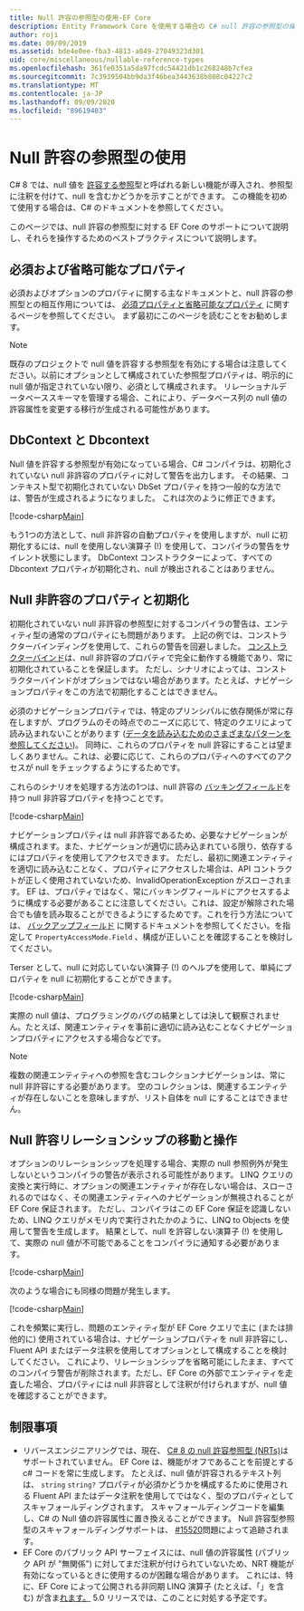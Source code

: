 ```yaml
---
title: Null 許容の参照型の使用-EF Core
description: Entity Framework Core を使用する場合の C# null 許容の参照型の操作
author: roji
ms.date: 09/09/2019
ms.assetid: bde4e0ee-fba3-4813-a849-27049323d301
uid: core/miscellaneous/nullable-reference-types
ms.openlocfilehash: 361fe0351a5da97fcdc54421db1c268248b7cfea
ms.sourcegitcommit: 7c3939504bb9da3f46bea3443638b808c04227c2
ms.translationtype: MT
ms.contentlocale: ja-JP
ms.lasthandoff: 09/09/2020
ms.locfileid: "89619403"
---
```

# <a name="working-with-nullable-reference-types"></a>Null 許容の参照型の使用

C# 8 では、null 値を [許容する参照](/dotnet/csharp/tutorials/nullable-reference-types)型と呼ばれる新しい機能が導入され、参照型に注釈を付けて、null を含むかどうかを示すことができます。 この機能を初めて使用する場合は、C# のドキュメントを参照してください。

このページでは、null 許容の参照型に対する EF Core のサポートについて説明し、それらを操作するためのベストプラクティスについて説明します。

## <a name="required-and-optional-properties"></a>必須および省略可能なプロパティ

必須およびオプションのプロパティに関する主なドキュメントと、null 許容の参照型との相互作用については、 [必須プロパティと省略可能なプロパティ](xref:core/modeling/entity-properties#required-and-optional-properties) に関するページを参照してください。 まず最初にこのページを読むことをお勧めします。

> [!NOTE]
> 既存のプロジェクトで null 値を許容する参照型を有効にする場合は注意してください。以前にオプションとして構成されていた参照型プロパティは、明示的に null 値が指定されていない限り、必須として構成されます。 リレーショナルデータベーススキーマを管理する場合、これにより、データベース列の null 値の許容属性を変更する移行が生成される可能性があります。

## <a name="dbcontext-and-dbset"></a>DbContext と Dbcontext

Null 値を許容する参照型が有効になっている場合、C# コンパイラは、初期化されていない null 非許容のプロパティに対して警告を出力します。 その結果、コンテキスト型で初期化されていない DbSet プロパティを持つ一般的な方法では、警告が生成されるようになりました。 これは次のように修正できます。

[!code-csharp[Main](../../../samples/core/Miscellaneous/NullableReferenceTypes/NullableReferenceTypesContext.cs?name=Context&highlight=3-4)]

もう1つの方法として、null 非許容の自動プロパティを使用しますが、null に初期化するには、null を使用しない演算子 (!) を使用して、コンパイラの警告をサイレント状態にします。 DbContext コンストラクターによって、すべての Dbcontext プロパティが初期化され、null が検出されることはありません。

## <a name="non-nullable-properties-and-initialization"></a>Null 非許容のプロパティと初期化

初期化されていない null 非許容の参照型に対するコンパイラの警告は、エンティティ型の通常のプロパティにも問題があります。 上記の例では、コンストラクターバインディングを使用して、これらの警告を回避しました。 [コンストラクターバインド](xref:core/modeling/constructors)は、null 非許容のプロパティで完全に動作する機能であり、常に初期化されていることを保証します。 ただし、シナリオによっては、コンストラクターバインドがオプションではない場合があります。たとえば、ナビゲーションプロパティをこの方法で初期化することはできません。

必須のナビゲーションプロパティでは、特定のプリンシパルに依存関係が常に存在しますが、プログラムのその時点でのニーズに応じて、特定のクエリによって読み込まれないことがあります ([データを読み込むためのさまざまなパターンを参照してください](xref:core/querying/related-data))。 同時に、これらのプロパティを null 許容にすることは望ましくありません。これは、必要に応じて、これらのプロパティへのすべてのアクセスが null をチェックするようにするためです。

これらのシナリオを処理する方法の1つは、null 許容の [バッキングフィールド](xref:core/modeling/backing-field)を持つ null 非許容プロパティを持つことです。

[!code-csharp[Main](../../../samples/core/Miscellaneous/NullableReferenceTypes/Order.cs?range=10-17)]

ナビゲーションプロパティは null 非許容であるため、必要なナビゲーションが構成されます。また、ナビゲーションが適切に読み込まれている限り、依存するにはプロパティを使用してアクセスできます。 ただし、最初に関連エンティティを適切に読み込むことなく、プロパティにアクセスした場合は、API コントラクトが正しく使用されていないため、InvalidOperationException がスローされます。 EF は、プロパティではなく、常にバッキングフィールドにアクセスするように構成する必要があることに注意してください。これは、設定が解除された場合でも値を読み取ることができるようにするためです。これを行う方法については、 [バックアップフィールド](xref:core/modeling/backing-field) に関するドキュメントを参照してください。を指定して `PropertyAccessMode.Field` 、構成が正しいことを確認することを検討してください。

Terser として、null に対応していない演算子 (!) のヘルプを使用して、単純にプロパティを null に初期化することができます。

[!code-csharp[Main](../../../samples/core/Miscellaneous/NullableReferenceTypes/Order.cs?range=19)]

実際の null 値は、プログラミングのバグの結果としては決して観察されません。たとえば、関連エンティティを事前に適切に読み込むことなくナビゲーションプロパティにアクセスする場合などです。

> [!NOTE]
> 複数の関連エンティティへの参照を含むコレクションナビゲーションは、常に null 非許容にする必要があります。 空のコレクションは、関連するエンティティが存在しないことを意味しますが、リスト自体を null にすることはできません。

## <a name="navigating-and-including-nullable-relationships"></a>Null 許容リレーションシップの移動と操作

オプションのリレーションシップを処理する場合、実際の null 参照例外が発生しないというコンパイラの警告が表示される可能性があります。 LINQ クエリの変換と実行時に、オプションの関連エンティティが存在しない場合は、スローされるのではなく、その関連エンティティへのナビゲーションが無視されることが EF Core 保証されます。 ただし、コンパイラはこの EF Core 保証を認識しないため、LINQ クエリがメモリ内で実行されたかのように、LINQ to Objects を使用して警告を生成します。 結果として、null を許容しない演算子 (!) を使用して、実際の null 値が不可能であることをコンパイラに通知する必要があります。

[!code-csharp[Main](../../../samples/core/Miscellaneous/NullableReferenceTypes/Program.cs?range=46)]

次のような場合にも同様の問題が発生します。

[!code-csharp[Main](../../../samples/core/Miscellaneous/NullableReferenceTypes/Program.cs?range=36-39&highlight=2)]

これを頻繁に実行し、問題のエンティティ型が EF Core クエリで主に (または排他的に) 使用されている場合は、ナビゲーションプロパティを null 非許容にし、Fluent API またはデータ注釈を使用してオプションとして構成することを検討してください。 これにより、リレーションシップを省略可能にしたまま、すべてのコンパイラ警告が削除されます。ただし、EF Core の外部でエンティティを走査した場合、プロパティには null 非許容として注釈が付けられますが、null 値を確認することができます。

## <a name="limitations"></a>制限事項

* リバースエンジニアリングでは、現在、 [C# 8 の null 許容参照型 (NRTs)](/dotnet/csharp/tutorials/nullable-reference-types)はサポートされていません。 EF Core は、機能がオフであることを前提とする c# コードを常に生成します。 たとえば、null 値が許容されるテキスト列は、 `string` `string?` プロパティが必須かどうかを構成するために使用される Fluent API またはデータ注釈を使用してではなく、型のプロパティとしてスキャフォールディングされます。 スキャフォールディングコードを編集し、C# の Null 値の許容属性に置き換えることができます。 Null 許容型参照型のスキャフォールディングサポートは、 [#15520](https://github.com/aspnet/EntityFrameworkCore/issues/15520)問題によって追跡されます。
* EF Core のパブリック API サーフェイスには、null 値の許容属性 (パブリック API が "無関係") に対してまだ注釈が付けられていないため、NRT 機能が有効になっているときに使用するのが困難な場合があります。 これには、特に、EF Core によって公開される非同期 LINQ 演算子 (たとえば、「」を含む) が含ま[れます。](/dotnet/api/microsoft.entityframeworkcore.entityframeworkqueryableextensions.firstordefaultasync#Microsoft_EntityFrameworkCore_EntityFrameworkQueryableExtensions_FirstOrDefaultAsync__1_System_Linq_IQueryable___0__System_Linq_Expressions_Expression_System_Func___0_System_Boolean___System_Threading_CancellationToken_) 5.0 リリースでは、このことに対処する予定です。
